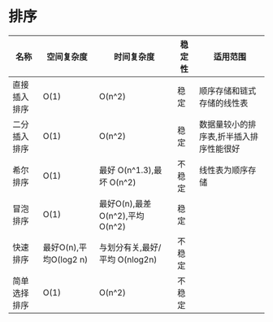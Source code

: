 # 排序 

|名称  |空间复杂度|时间复杂度|稳定性|适用范围|
|--|----------|---------|---------|-------|
|直接插入排序|O(1) | O(n^2)| 稳定 | 顺序存储和链式存储的线性表|
|二分插入排序| O(1)| O(n^2)| 稳定 | 数据量较小的排序表,折半插入排序性能很好|
|希尔排序|O(1) | 最好 O(n^1.3),最坏 O(n^2)| 不稳定| 线性表为顺序存储|
|冒泡排序| O(1)|最好O(n),最差 O(n^2),平均 O(n^2)|稳定 ||
|快速排序|最好O(n),平均O(log2 n)|与划分有关,最好/平均 O(nlog2n)|不稳定||
|简单选择排序|O(1)|O(n^2)|不稳定||
